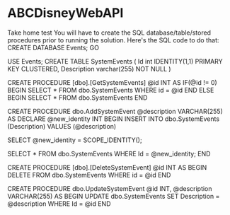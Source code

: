 # ABCDisneyWebAPI
Take home test
You will have to create the SQL database/table/stored procedures prior to running the solution. Here's the SQL code to do that:
CREATE DATABASE Events;
GO

USE Events;
CREATE TABLE SystemEvents
(
Id int IDENTITY(1,1) PRIMARY KEY CLUSTERED,
Description varchar(255) NOT NULL
)

CREATE PROCEDURE [dbo].[GetSystemEvents] @id INT
AS
IF(@id != 0)
	BEGIN
	SELECT * FROM dbo.SystemEvents
	WHERE id = @id
	END
ELSE
	BEGIN
	SELECT * FROM dbo.SystemEvents
	END

CREATE PROCEDURE dbo.AddSystemEvent @description VARCHAR(255)
AS
DECLARE @new_identity INT
BEGIN
INSERT INTO dbo.SystemEvents
(Description)
VALUES
(@description)

SELECT @new_identity = SCOPE_IDENTITY();

SELECT * FROM dbo.SystemEvents
WHERE Id = @new_identity;
END

CREATE PROCEDURE [dbo].[DeleteSystemEvent] @id INT
AS
BEGIN
DELETE FROM dbo.SystemEvents
WHERE id = @id
END

CREATE PROCEDURE dbo.UpdateSystemEvent @id INT, @description VARCHAR(255)
AS
BEGIN
UPDATE dbo.SystemEvents
SET Description = @description
WHERE Id = @id
END
